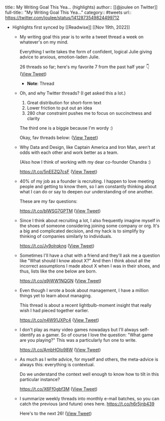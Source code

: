 title:: My Writing Goal This Yea... (highlights)
author:: [[@joulee on Twitter]]
full-title:: "My Writing Goal This Yea..."
category:: #tweets
url:: https://twitter.com/joulee/status/1412873549824499712

- Highlights first synced by [[Readwise]] [[Nov 19th, 2022]]
	- My writing goal this year is to write a tweet thread a week on whatever's on my mind.
	  
	  Everything I write takes the form of confident, logical Julie giving advice to anxious, emotion-laden Julie. 
	  
	  26 threads so far; here's my favorite 7 from the past half year 👇 ([View Tweet](https://twitter.com/joulee/status/1412873541532356609))
		- **Note**: Thread
	- Oh, and why Twitter threads? (I get asked this a lot.) 
	  
	  1) Great distribution for short-form text
	  2) Lower friction to put out an idea
	  3) 280 char constraint pushes me to focus on succinctness and clarity
	  
	  The third one is a biggie because I'm wordy :) 
	  
	  Okay, fav threads below: ([View Tweet](https://twitter.com/joulee/status/1412873542241198081))
	- Why Data and Design, like Captain America and Iron Man, aren't at odds with each other and work better as a team. 
	  
	  (Also how I think of working with my dear co-founder Chandra :)
	  
	  https://t.co/5nEEZQ7csF ([View Tweet](https://twitter.com/joulee/status/1412873543029641216))
	- 40% of my job as a founder is recruiting. I happen to love meeting people and getting to know them, so I am constantly thinking about what I can do or say to deepen our understanding of one another. 
	  
	  These are my fav questions:
	  
	  https://t.co/blWSG7GPTM ([View Tweet](https://twitter.com/joulee/status/1412873544300601347))
	- Since I think about recruiting a lot, I also frequently imagine myself in the shoes of someone considering joining some company or org. It's a big and complicated decision, and my hack is to simplify by thinking of companies similarly to individuals.
	  
	  https://t.co/Jy9olrqkng ([View Tweet](https://twitter.com/joulee/status/1412873545139425282))
	- Sometimes I'll have a chat with a friend and they'll ask me a question like "What should I know about X?" And then I think about all the incorrect assumptions I made about X when I was in their shoes, and thus, lists like the one below are born. 
	  
	  https://t.co/q9jWW1NQGN ([View Tweet](https://twitter.com/joulee/status/1412873546078965762))
	- Even though I wrote a book about management, I have a million things yet to learn about managing. 
	  
	  This thread is about a recent lightbulb-moment insight that really wish I had pieced together earlier.
	  
	  https://t.co/n4W91JXPc4 ([View Tweet](https://twitter.com/joulee/status/1412873547056254976))
	- I don't play as many video games nowadays but I'll always self-identify as a gamer. So of course I love the question: "What game are you playing?" This was a particularly fun one to write.
	  
	  https://t.co/AmbHOIo98W ([View Tweet](https://twitter.com/joulee/status/1412873548041842688))
	- As much as I write advice, for myself and others, the meta-advice is always this: everything is contextual. 
	  
	  Do we understand the context well enough to know how to tilt in this particular instance? 
	  
	  https://t.co/X6Ff0gbf3M ([View Tweet](https://twitter.com/joulee/status/1412873548989796356))
	- I summarize weekly threads into monthly e-mail batches, so you can catch the previous (and future) ones here. 
	  https://t.co/h6r5jnb439
	  
	  Here's to the next 26! ([View Tweet](https://twitter.com/joulee/status/1412873549824499712))